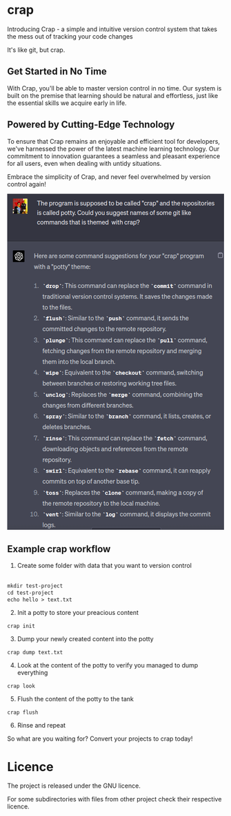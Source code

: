 # crap

Introducing Crap - a simple and intuitive version control system that takes the
mess out of tracking your code changes

It's like git, but crap.

## Get Started in No Time
With Crap, you'll be able to master version control in no time.
Our system is built on the premise that learning should be natural
and effortless, just like the essential skills we acquire early in life.

## Powered by Cutting-Edge Technology
To ensure that Crap remains an enjoyable and efficient tool for
developers, we've harnessed the power of the latest machine learning
technology. Our commitment to innovation guarantees a seamless and pleasant 
experience for all users, even when dealing with untidy situations.

Embrace the simplicity of Crap, and never feel overwhelmed by version control again!

![](high-tech-programming.png)

## Example crap workflow

1. Create some folder with data that you want to version control

```

mkdir test-project
cd test-project
echo hello > text.txt

```


2. Init a potty to store your preacious content

```
crap init
```

3. Dump your newly created content into the potty

```
crap dump text.txt
```

4. Look at the content of the potty to verify you managed to dump everything

```
crap look
```

5. Flush the content of the potty to the tank

```
crap flush
```

6. Rinse and repeat



So what are you waiting for? Convert your projects to crap today!


# Licence
The project is released under the GNU licence.

For some subdirectories with files from other project check their respective licence.
